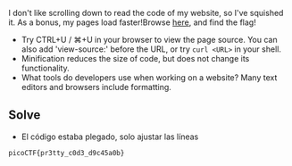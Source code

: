 
I don't like scrolling down to read the code of my website, so I've squished it. As a bonus, my pages load faster!Browse [here](http://titan.picoctf.net:63405/), and find the flag!

- Try CTRL+U / ⌘+U in your browser to view the page source. You can also add 'view-source:' before the URL, or try `curl <URL>` in your shell.
- Minification reduces the size of code, but does not change its functionality.
- What tools do developers use when working on a website? Many text editors and browsers include formatting.

## Solve

- El código estaba plegado, solo ajustar las líneas

```
picoCTF{pr3tty_c0d3_d9c45a0b}
```